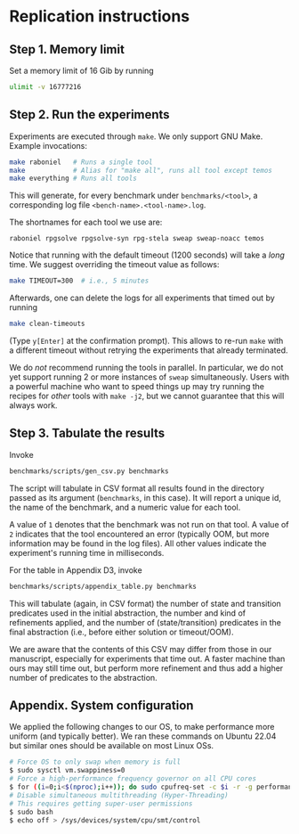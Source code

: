 # Replication instructions

## Step 1. Memory limit

Set a memory limit of 16 Gib by running

```sh
ulimit -v 16777216
```

## Step 2. Run the experiments

Experiments are executed through `make`. We only support GNU Make. 
Example invocations:

```sh
make raboniel   # Runs a single tool
make            # Alias for "make all", runs all tool except temos
make everything # Runs all tools
```

This will generate, for every benchmark under `benchmarks/<tool>`,
a corresponding log file `<bench-name>.<tool-name>.log`.

The shortnames for each tool we use are:
```
raboniel rpgsolve rpgsolve-syn rpg-stela sweap sweap-noacc temos
```

Notice that running with the default timeout (1200 seconds) will take
a _long_ time. We suggest overriding the timeout value as follows:

```sh
make TIMEOUT=300  # i.e., 5 minutes
```

Afterwards, one can delete the logs for all experiments that timed out by
running

```sh
make clean-timeouts
```

(Type `y[Enter]` at the confirmation prompt). This allows to re-run
`make` with a different timeout without retrying the experiments that
already terminated.

We do *not* recommend running the tools in parallel. In particular, we do not
yet support running 2 or more instances of `sweap` simultaneously.
Users with a powerful machine who want to speed things up may try running the
recipes for *other* tools with `make -j2`, but we cannot guarantee that this
will always work.

## Step 3. Tabulate the results

Invoke

```sh
benchmarks/scripts/gen_csv.py benchmarks
```

The script will tabulate in CSV format all results found in the directory
passed as its argument (`benchmarks`, in this case). It will report a unique
id, the name of the benchmark, and a numeric value for each tool.

A value of `1` denotes that the benchmark was not run on that tool. A value of
`2` indicates that the tool encountered an error (typically OOM, but more
information may be found in the log files). All other values indicate the
experiment's running time in milliseconds.

For the table in Appendix D3, invoke

```sh
benchmarks/scripts/appendix_table.py benchmarks
```

This will tabulate (again, in CSV format) the number of state and transition
predicates used in the initial abstraction, the number and kind of refinements
applied, and the number of (state/transition) predicates in the final
abstraction (i.e., before either solution or timeout/OOM).

We are aware that the contents of this CSV may differ from those in our
manuscript, especially for experiments that time out. A faster machine than
ours may still time out, but perform more refinement and thus add a higher
number of predicates to the abstraction.

## Appendix. System configuration

We applied the following changes to our OS, to make performance more uniform
(and typically better). We ran these commands on Ubuntu 22.04 but similar
ones should be available on most Linux OSs.

```bash
# Force OS to only swap when memory is full
$ sudo sysctl vm.swappiness=0
# Force a high-performance frequency governor on all CPU cores
$ for ((i=0;i<$(nproc);i++)); do sudo cpufreq-set -c $i -r -g performance; done
# Disable simultaneous multithreading (Hyper-Threading)
# This requires getting super-user permissions
$ sudo bash
$ echo off > /sys/devices/system/cpu/smt/control
```
